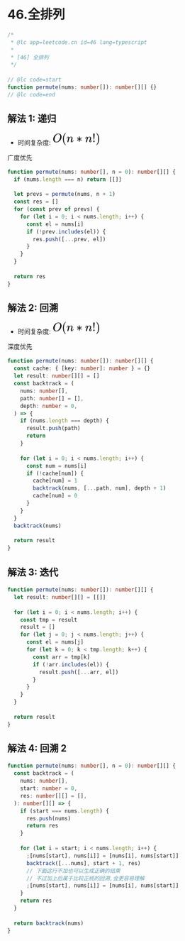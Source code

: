 # 46.全排列

```ts
/*
 * @lc app=leetcode.cn id=46 lang=typescript
 *
 * [46] 全排列
 */

// @lc code=start
function permute(nums: number[]): number[][] {}
// @lc code=end
```

## 解法 1: 递归

- 时间复杂度: <!-- $O(n*n!)$ --> <img style="transform: translateY(0.1em); background: white;" src="svg/o-n-multiply-n-factorial.svg" alt="O(n*n!)">

广度优先

```ts
function permute(nums: number[], n = 0): number[][] {
  if (nums.length === n) return [[]]

  let prevs = permute(nums, n + 1)
  const res = []
  for (const prev of prevs) {
    for (let i = 0; i < nums.length; i++) {
      const el = nums[i]
      if (!prev.includes(el)) {
        res.push([...prev, el])
      }
    }
  }

  return res
}
```

## 解法 2: 回溯

- 时间复杂度: <!-- $O(n*n!)$ --> <img style="transform: translateY(0.1em); background: white;" src="svg/o-n-multiply-n-factorial.svg" alt="O(n*n!)">

深度优先

```ts
function permute(nums: number[]): number[][] {
  const cache: { [key: number]: number } = {}
  let result: number[][] = []
  const backtrack = (
    nums: number[],
    path: number[] = [],
    depth: number = 0,
  ) => {
    if (nums.length === depth) {
      result.push(path)
      return
    }

    for (let i = 0; i < nums.length; i++) {
      const num = nums[i]
      if (!cache[num]) {
        cache[num] = 1
        backtrack(nums, [...path, num], depth + 1)
        cache[num] = 0
      }
    }
  }
  backtrack(nums)

  return result
}
```

## 解法 3: 迭代

```ts
function permute(nums: number[]): number[][] {
  let result: number[][] = [[]]

  for (let i = 0; i < nums.length; i++) {
    const tmp = result
    result = []
    for (let j = 0; j < nums.length; j++) {
      const el = nums[j]
      for (let k = 0; k < tmp.length; k++) {
        const arr = tmp[k]
        if (!arr.includes(el)) {
          result.push([...arr, el])
        }
      }
    }
  }

  return result
}
```

## 解法 4: 回溯 2

```ts
function permute(nums: number[], n = 0): number[][] {
  const backtrack = (
    nums: number[],
    start: number = 0,
    res: number[][] = [],
  ): number[][] => {
    if (start === nums.length) {
      res.push(nums)
      return res
    }

    for (let i = start; i < nums.length; i++) {
      ;[nums[start], nums[i]] = [nums[i], nums[start]]
      backtrack([...nums], start + 1, res)
      // 下面这行不加也可以生成正确的结果
      // 不过加上后属于比较正统的回溯,会更容易理解
      ;[nums[start], nums[i]] = [nums[i], nums[start]]
    }
    return res
  }

  return backtrack(nums)
}
```
